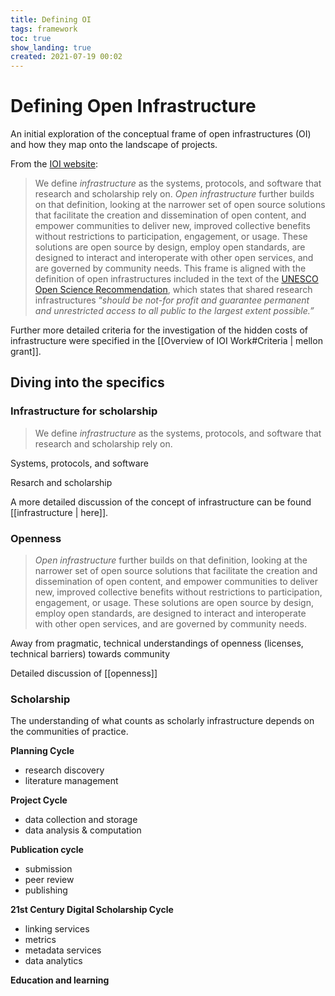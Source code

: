 ```yaml
---
title: Defining OI
tags: framework
toc: true
show_landing: true
created: 2021-07-19 00:02
---
```


# Defining Open Infrastructure

An initial exploration of the conceptual frame of open infrastructures (OI) and how they map onto the landscape of projects.

From the [IOI website](https://investinopen.org/about/#defining-open-infrastructure-):

> We define _infrastructure_ as the systems, protocols, and software that research and scholarship rely on. _Open infrastructure_ further builds on that definition, looking at the narrower set of open source solutions that facilitate the creation and dissemination of open content, and empower communities to deliver new, improved collective benefits without restrictions to participation, engagement, or usage. These solutions are open source by design, employ open standards, are designed to interact and interoperate with other open services, and are governed by community needs. This frame is aligned with the definition of open infrastructures included in the text of the [UNESCO Open Science Recommendation](https://unesdoc.unesco.org/ark:/48223/pf0000376893?posInSet=7&queryId=64f6c09b-9508-4258-82a1-e195d9d38368), which states that shared research infrastructures “_should be not-for profit and guarantee permanent and unrestricted access to all public to the largest extent possible.”_

Further more detailed criteria for the investigation of the hidden costs of infrastructure were specified in the [[Overview of IOI Work#Criteria \| mellon grant]].

## Diving into the specifics

### Infrastructure for scholarship

> We define _infrastructure_ as the systems, protocols, and software that research and scholarship rely on.

Systems, protocols, and software

Resarch and scholarship

A more detailed discussion of the concept of infrastructure can be found [[infrastructure \| here]].

### Openness

> _Open infrastructure_ further builds on that definition, looking at the narrower set of open source solutions that facilitate the creation and dissemination of open content, and empower communities to deliver new, improved collective benefits without restrictions to participation, engagement, or usage. These solutions are open source by design, employ open standards, are designed to interact and interoperate with other open services, and are governed by community needs.

Away from pragmatic, technical understandings of openness (licenses, technical barriers) towards community

Detailed discussion of [[openness]]

### Scholarship

The understanding of what counts as scholarly infrastructure depends on the communities of practice. 



**Planning Cycle**

- research discovery
- literature management

**Project Cycle**

- data collection and storage
- data analysis & computation

**Publication cycle**

- submission
- peer review
- publishing

**21st Century Digital Scholarship Cycle**

- linking services
- metrics
- metadata services
- data analytics

**Education and learning**

